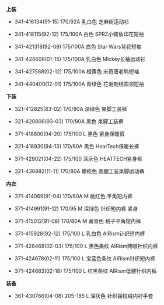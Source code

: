 **上装**

- 341-416134(91-15) 170/92A 乳白色 芝麻街运动衫

- 341-418115(92-12) 175/100A 白色 SPRZ小鳄鱼印花短袖

- 341-421318(92-09) 175/100A 白色 Star Wars背花短袖

- 341-424608(01-15) 175/100A 乳白色 Mickey长袖运动衫

- 341-427588(02-12) 175/100A 橙黄色 米奇唐老鸭短袖

- 341-440400(12-01) 175/100A 青绿色 花谢刺绣圆领短袖


**下装**

- 321-412825(83-02) 170/80A 深绿色 束脚工装裤

- 321-420806(93-03) 170/80A 黑色 束脚工装裤

- 371-418800(94-20) 175/100 L 黑色 紧身保暖裤

- 321-418930(94-13) 170/80A 黑色 HeatTech保暖长裤

- 371-429021(04-22) 175/100 深灰色 HEATTECH紧身裤

- 321-436882(11-11) 170/80A 橄榄色 宽腿工装束脚运动裤


**内衣**

- 371-414069(91-04) 170/80A M 桃红色 平角短内裤

- 371-414991(91-12) 170/95 M 深绿色 针织短内裤 紧身

- 371-415012(91-08) 170/80A M 藏青色 格子平角短内裤

- 371-415928(92-12) 175/100 L 乳白色 AIRism针织短内裤

- 371-428468(02-03) 175/100 L 黑色条纹 AIRism网眼针织内裤

- 371-424678(02-11) 175/100 L 宝蓝色条纹 AIRism针织短内裤

- 371-424683(02-18) 175/100 L 红黑条纹 AIRism低腰针织内裤


**装备**

- 361-430766(04-08) 205-185 L 深灰色 针织摇粒绒内衬手套